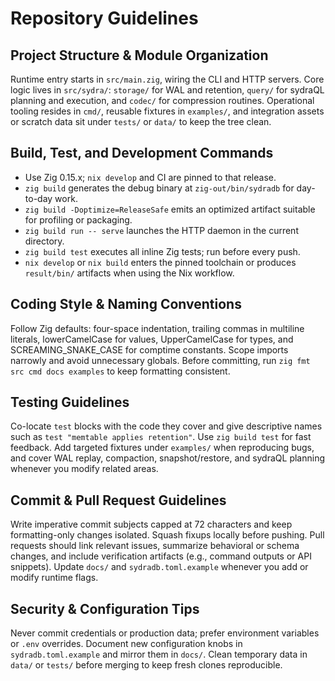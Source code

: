 # Repository Guidelines

## Project Structure & Module Organization
Runtime entry starts in `src/main.zig`, wiring the CLI and HTTP servers. Core logic lives in `src/sydra/`: `storage/` for WAL and retention, `query/` for sydraQL planning and execution, and `codec/` for compression routines. Operational tooling resides in `cmd/`, reusable fixtures in `examples/`, and integration assets or scratch data sit under `tests/` or `data/` to keep the tree clean.

## Build, Test, and Development Commands
- Use Zig 0.15.x; `nix develop` and CI are pinned to that release.
- `zig build` generates the debug binary at `zig-out/bin/sydradb` for day-to-day work.
- `zig build -Doptimize=ReleaseSafe` emits an optimized artifact suitable for profiling or packaging.
- `zig build run -- serve` launches the HTTP daemon in the current directory.
- `zig build test` executes all inline Zig tests; run before every push.
- `nix develop` or `nix build` enters the pinned toolchain or produces `result/bin/` artifacts when using the Nix workflow.

## Coding Style & Naming Conventions
Follow Zig defaults: four-space indentation, trailing commas in multiline literals, lowerCamelCase for values, UpperCamelCase for types, and SCREAMING_SNAKE_CASE for comptime constants. Scope imports narrowly and avoid unnecessary globals. Before committing, run `zig fmt src cmd docs examples` to keep formatting consistent.

## Testing Guidelines
Co-locate `test` blocks with the code they cover and give descriptive names such as `test "memtable applies retention"`. Use `zig build test` for fast feedback. Add targeted fixtures under `examples/` when reproducing bugs, and cover WAL replay, compaction, snapshot/restore, and sydraQL planning whenever you modify related areas.

## Commit & Pull Request Guidelines
Write imperative commit subjects capped at 72 characters and keep formatting-only changes isolated. Squash fixups locally before pushing. Pull requests should link relevant issues, summarize behavioral or schema changes, and include verification artifacts (e.g., command outputs or API snippets). Update `docs/` and `sydradb.toml.example` whenever you add or modify runtime flags.

## Security & Configuration Tips
Never commit credentials or production data; prefer environment variables or `.env` overrides. Document new configuration knobs in `sydradb.toml.example` and mirror them in `docs/`. Clean temporary data in `data/` or `tests/` before merging to keep fresh clones reproducible.
